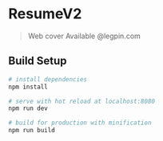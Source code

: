# ResumeV2

> Web cover
Available @legpin.com

## Build Setup

``` bash
# install dependencies
npm install

# serve with hot reload at localhost:8080
npm run dev

# build for production with minification
npm run build
```


